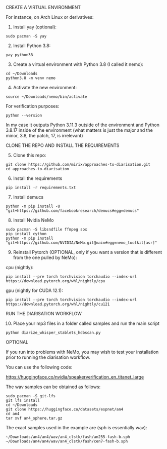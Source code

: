 CREATE A VIRTUAL ENVIRONMENT

For instance, on Arch Linux or derivatives:

1. Install yay (optional):

```
sudo pacman -S yay
```

2. Install Python 3.8:

```
yay python38
```

3. Create a virtual environment with Python 3.8 (I called it nemo):

```
cd ~/Downloads
python3.8 -m venv nemo
```

4. Activate the new environment:

```
source ~/Downloads/nemo/bin/activate
```

For verification purposes:

```
python --version
```

In my case it outputs Python 3.11.3 outside of the environment and Python 3.8.17 inside of the environment (what matters is just the major and the minor, 3.8, the patch, 17, is irrelevant)

CLONE THE REPO AND INSTALL THE REQUIREMENTS

5. Clone this repo:

```
git clone https://github.com/mirix/approaches-to-diarisation.git
cd approaches-to-diarisation
```

6. Install the requirements

```
pip install -r requirements.txt
```

7. Install demucs

```
python -m pip install -U "git+https://github.com/facebookresearch/demucs#egg=demucs"
```

8. Install Nvidia NeMo

```
sudo pacman -S libsndfile ffmpeg sox
pip install cython
python -m pip install "git+https://github.com/NVIDIA/NeMo.git@main#egg=nemo_toolkit[asr]"
```

9. Reinstall Pytorch (OPTIONAL, only if you want a version that is different from the one pulled by NeMo):

cpu (nightly):

```
pip install --pre torch torchvision torchaudio --index-url https://download.pytorch.org/whl/nightly/cpu
```

gpu (nightly for CUDA 12.1):

```
pip install --pre torch torchvision torchaudio --index-url https://download.pytorch.org/whl/nightly/cu121
```

RUN THE DIARISATION WORKFLOW

10. Place your mp3 files in a folder called samples and run the main script

```
python diarize_whisper_stablets_hdbscan.py
```


OPTIONAL

If you run into problems with NeMo, you may wish to test your installation prior to running the diarisation workflow.

You can use the following code:

https://huggingface.co/nvidia/speakerverification_en_titanet_large

The wav samples can be obtained as follows:

```
sudo pacman -S git-lfs
git lfs install
cd ~/Downloads
git clone https://huggingface.co/datasets/espnet/an4
cd an4
tar xvf an4_sphere.tar.gz
```

The exact samples used in the example are (sph is essentially wav):

```
~/Downloads/an4/an4/wav/an4_clstk/fash/an255-fash-b.sph
~/Downloads/an4/an4/wav/an4_clstk/fash/cen7-fash-b.sph
```






